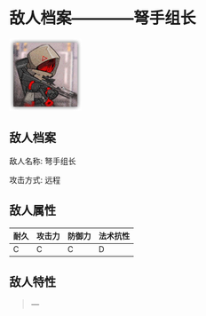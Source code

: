 # 敌人档案————弩手组长

![弩手组长](./eneIcons/弩手组长.png)

## 敌人档案

敌人名称: 弩手组长

攻击方式: 远程

## 敌人属性

| 耐久      | 攻击力  | 防御力 | 法术抗性 |
|---------|------|-----|------|
| C | C | C | D |

## 敌人特性
> —
